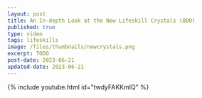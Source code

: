 ```yaml
---
layout: post
title: An In-depth Look at the New Lifeskill Crystals (BDO)
published: true
type: video
tags: lifeskills
image: /files/thumbnails/newcrystals.png
excerpt: TODO
post-date: 2023-06-21
updated-date: 2023-06-21
---
```


{% include youtube.html id="twdyFAKKmlQ" %}